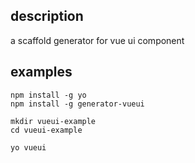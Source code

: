 ## description
a scaffold generator for vue ui component

## examples

```
npm install -g yo
npm install -g generator-vueui

mkdir vueui-example
cd vueui-example

yo vueui

```
